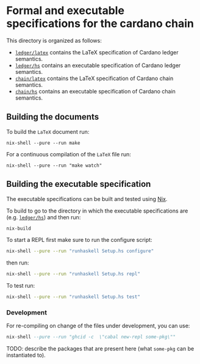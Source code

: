 # Formal and executable specifications for the cardano chain

This directory is organized as follows:

- [`ledger/latex`](ledger/latex) contains the LaTeX specification of Cardano
  ledger semantics.
- [`ledger/hs`](ledger/hs) contains an executable specification of Cardano
  ledger semantics.
- [`chain/latex`](chain/latex) contains the LaTeX specification of Cardano
  chain semantics.
- [`chain/hs`](chain/hs) contains an executable specification of Cardano chain
  semantics.

## Building the documents

To build the `LaTeX` document run:

```shell
nix-shell --pure --run make
```

For a continuous compilation of the `LaTeX` file run:

```shell
nix-shell --pure --run "make watch"
```

## Building the executable specification

The executable specifications can be built and tested using
[Nix](https://nixos.org/nix/).

To build to go to the directory in which the executable specifications are
(e.g. [`ledger/hs`](ledger/hs)) and then run:

```sh
nix-build
```

To start a REPL first make sure to run the configure script:

```sh
nix-shell --pure --run "runhaskell Setup.hs configure"
```

then run:

```sh
nix-shell --pure --run "runhaskell Setup.hs repl"
```

To test run:

```sh
nix-shell --pure --run "runhaskell Setup.hs test"
```

### Development

For re-compiling on change of the files under development, you can use:

```haskell
nix-shell --pure --run "ghcid -c  \"cabal new-repl some-pkg\""
```

TODO: describe the packages that are present here (what `some-pkg` can be
instantiated to).
